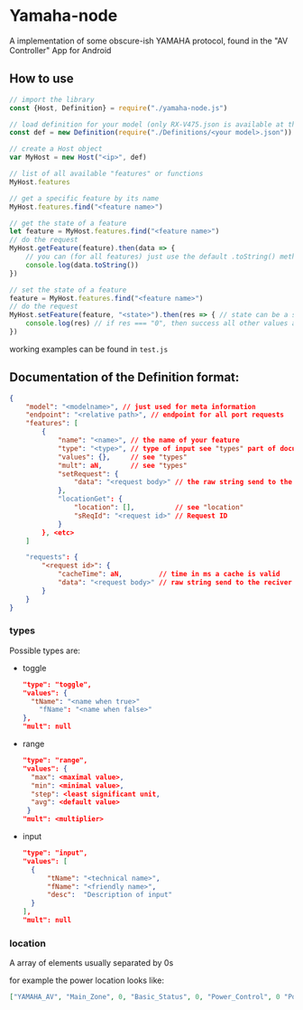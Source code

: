 # Yamaha-node

A implementation of some obscure-ish YAMAHA protocol, found in the "AV Controller" App for Android

## How to use

```js
// import the library
const {Host, Definition} = require("./yamaha-node.js")

// load definition for your model (only RX-V475.json is available at the moment)
const def = new Definition(require("./Definitions/<your model>.json"))

// create a Host object
var MyHost = new Host("<ip>", def)

// list of all available "features" or functions
MyHost.features

// get a specific feature by its name
MyHost.features.find("<feature name>")

// get the state of a feature
let feature = MyHost.features.find("<feature name>")
// do the request
MyHost.getFeature(feature).then(data => {
	// you can (for all features) just use the default .toString() method to get a human friendly name for the feature
	console.log(data.toString())
})

// set the state of a feature
feature = MyHost.features.find("<feature name>")
// do the request
MyHost.setFeature(feature, "<state>").then(res => { // state can be a string or number depending on what the feature is
	console.log(res) // if res === "0", then success all other values are unknown errors
})
```

working examples can be found in `test.js`

## Documentation of the Definition format:

```json
{
	"model": "<modelname>", // just used for meta information
	"endpoint": "<relative path>", // endpoint for all port requests
	"features": [
		{
			"name": "<name>", // the name of your feature
			"type": "<type>", // type of input see "types" part of documentation
			"values": {},     // see "types"
			"mult": aN,       // see "types"
			"setRequest": {
				"data": "<request body>" // the raw string send to the reciver, ${data} gets replaced with value
			},
			"locationGet": {
				"location": [],          // see "location"
				"sReqId": "<request id>" // Request ID
			}
		}, <etc>
	]

	"requests": {
		"<request id>": {
			"cacheTime": aN,         // time in ms a cache is valid
			"data": "<request body>" // raw string send to the reciver
		}
	}
}
```

### types

Possible types are: 

- toggle
  ```json
  "type": "toggle",
  "values": {
  	"tName": "<name when true>"
      "fName": "<name when false>"
  },
  "mult": null
  ```

- range
  ```json
  "type": "range",
  "values": {
  	"max": <maximal value>,
  	"min": <minimal value>,
  	"step": <least significant unit,
  	"avg": <default value>
   }
  "mult": <multiplier>
  ```

- input
  ```json
  "type": "input",
  "values": [
  	{
  		"tName": "<technical name>",
  		"fName": "<friendly name>",
  		"desc":  "Description of input"
  	}
  ],
  "mult": null
  ```

### location

A array of elements usually separated by 0s

for example the power location looks like:

```json
["YAMAHA_AV", "Main_Zone", 0, "Basic_Status", 0, "Power_Control", 0 "Power", 0]
```
